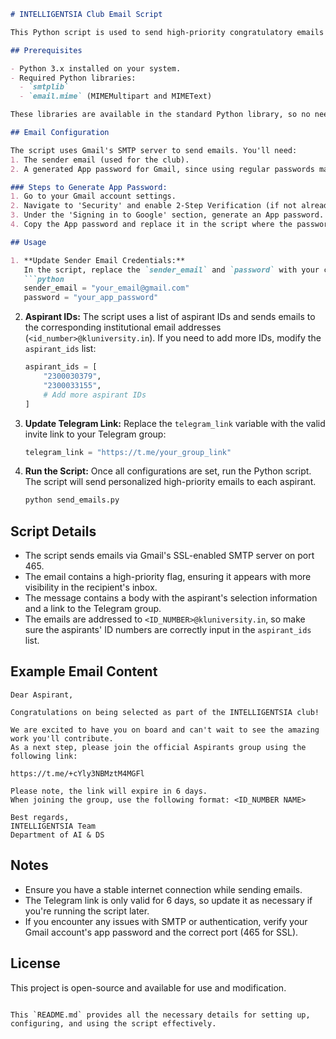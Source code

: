 ```markdown
# INTELLIGENTSIA Club Email Script

This Python script is used to send high-priority congratulatory emails to newly selected aspirants of the INTELLIGENTSIA club. Each aspirant will receive an email that includes a link to join the official Aspirants group on Telegram.

## Prerequisites

- Python 3.x installed on your system.
- Required Python libraries:
  - `smtplib`
  - `email.mime` (MIMEMultipart and MIMEText)

These libraries are available in the standard Python library, so no need for external installations.

## Email Configuration

The script uses Gmail's SMTP server to send emails. You'll need:
1. The sender email (used for the club).
2. A generated App password for Gmail, since using regular passwords may not work due to security settings.

### Steps to Generate App Password:
1. Go to your Gmail account settings.
2. Navigate to 'Security' and enable 2-Step Verification (if not already enabled).
3. Under the 'Signing in to Google' section, generate an App password.
4. Copy the App password and replace it in the script where the password is defined.

## Usage

1. **Update Sender Email Credentials:**
   In the script, replace the `sender_email` and `password` with your club's email and the generated app password:
   ```python
   sender_email = "your_email@gmail.com"
   password = "your_app_password"
   ```

2. **Aspirant IDs:**
   The script uses a list of aspirant IDs and sends emails to the corresponding institutional email addresses (`<id_number>@kluniversity.in`). If you need to add more IDs, modify the `aspirant_ids` list:
   ```python
   aspirant_ids = [
       "2300030379",
       "2300033155",
       # Add more aspirant IDs
   ]
   ```

3. **Update Telegram Link:**
   Replace the `telegram_link` variable with the valid invite link to your Telegram group:
   ```python
   telegram_link = "https://t.me/your_group_link"
   ```

4. **Run the Script:**
   Once all configurations are set, run the Python script. The script will send personalized high-priority emails to each aspirant.

   ```bash
   python send_emails.py
   ```

## Script Details

- The script sends emails via Gmail's SSL-enabled SMTP server on port 465.
- The email contains a high-priority flag, ensuring it appears with more visibility in the recipient's inbox.
- The message contains a body with the aspirant's selection information and a link to the Telegram group.
- The emails are addressed to `<ID_NUMBER>@kluniversity.in`, so make sure the aspirants' ID numbers are correctly input in the `aspirant_ids` list.

## Example Email Content

```
Dear Aspirant,

Congratulations on being selected as part of the INTELLIGENTSIA club!

We are excited to have you on board and can't wait to see the amazing work you'll contribute. 
As a next step, please join the official Aspirants group using the following link:

https://t.me/+cYly3NBMztM4MGFl

Please note, the link will expire in 6 days.
When joining the group, use the following format: <ID_NUMBER NAME>

Best regards,
INTELLIGENTSIA Team
Department of AI & DS
```

## Notes

- Ensure you have a stable internet connection while sending emails.
- The Telegram link is only valid for 6 days, so update it as necessary if you're running the script later.
- If you encounter any issues with SMTP or authentication, verify your Gmail account's app password and the correct port (465 for SSL).

## License

This project is open-source and available for use and modification.
```

This `README.md` provides all the necessary details for setting up, configuring, and using the script effectively.
